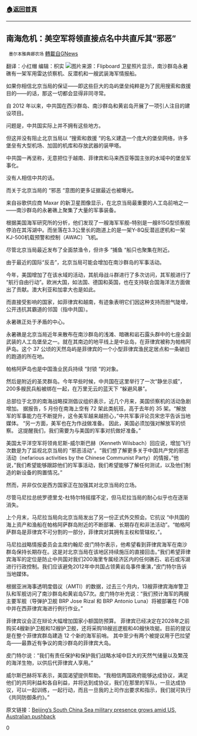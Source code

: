 ###  [:house:返回首頁](https://github.com/ourhimalayas/txt)
---

## 南海危机：美空军将领直接点名中共直斥其“邪恶”
` 墨尔本雅典娜农场` [轉載自GNews](https://gnews.org/zh-hans/1321877/)

翻译：小红帽
编辑：枳实
![]()![](https://gnews-media-offload.s3.amazonaws.com/wp-content/uploads/2021/06/14080455/image001-28.png)图片来源：Flipboard
卫星照片显示，南沙群岛永暑礁有一架军用雷达侦察机、反潜机和一艘武装海军情报船。

如果你相信北京当局的保证——即这些巨大的岛屿堡垒纯粹是为了民用搜索和救援目的——的话，那这一切都会显得非同寻常。

自 2012 年以来，中共国在西沙群岛、南沙群岛和黄岩岛开展了一项引人注目的建设项目。

问题是，中共国实际上并不拥有这些地方。

但这并没有阻止北京当局以 “搜索和救援 “的名义建造一个庞大的堡垒网络，许多堡垒有大型机场、加固的机库和存放武器的装甲塔。

中共国一再坚称，无意把位于越南、菲律宾和马来西亚等国主张的水域中的堡垒军事化。

没有人相信中共的话。

而关于北京当局的 “邪恶 “意图的更多证据最近也被曝光。

来自谷歌供应商 Maxar 的新卫星图像显示，在北京当局最重要的人工岛前哨之一——南沙群岛的永暑礁上聚集了大量的军事装备。

根据美国海军研究所的分析，他们发现了一艘海军军舰–特别是一艘815G型侦察舰停泊在其泻湖中。而坐落在3.3公里长的跑道上的是一架Y-8Q反潜巡逻机和一架KJ-500机载预警和控制（AWAC）飞机。

尽管北京当局最近发布了全面禁渔令，但许多 “捕鱼 “船只也聚集在附近。

由于最近的国际“反击”，北京当局可能会增加在南沙群岛的军事活动。

今年，美国增加了在该水域的活动，其航母战斗群进行了多次访问，其军舰进行了 “航行自由行动”。欧洲大国，如法国、德国和英国，也在支持联合国海洋法方面做出了贡献。澳大利亚和加拿大也是如此。

而直接受影响的国家，如菲律宾和越南，有迹象表明它们因这种支持而胆气陡增，公开违抗其霸道的邻国（指中共国）。

永暑礁正处于矛盾的中心。

永暑礁是北京当局近年来散布在南沙群岛的浅滩、暗礁和岩石露头群中的七座全副武装的人工岛堡垒之一。就在其南边的地平线上是中业岛，在菲律宾被称为帕格阿萨岛。这个 37 公顷的天然岛屿是菲律宾的一个小型菲律宾渔民定居点和一条破旧的跑道的所在地。

帕格阿萨岛也是中国渔业民兵持续 “封锁 “的对象。

然后是附近的圣灵群岛。今年早些时候，中共国在这里举行了一次“静坐示威”，200多艘民兵船被绑在一起，在万里无云的蓝天下 “躲避风暴”。

总部位于北京的南海战略探测倡议组织表示，近几个月来，美国侦察机的活动急剧增加。 据报告，5 月份在南海上空有 72 架此类航班，高于去年的 35 架。“解放军的军事能力在不断提升，这令美军越来越担心，”中共军事评论员宋忠平告诉当地媒体。 “另一方面，美军也在为作战做准备。 因此，美国必须加强对解放军的侦察。 这提醒我们，我们需要为与美国的军事对抗做好准备。”

美国太平洋空军将领肯尼斯-威尔斯巴赫（Kenneth Wilsbach）回应说，增加飞行次数是为了监视北京当局的 “邪恶活动”。“我们想了解更多关于中国共产党的邪恶活动（nefarious activities by the Chinese Communist Party）的情报，”他说，”我们希望能够跟踪他们的军事活动，我们希望能够了解任何测试，以及他们制造的新设备的购置情况。”

然而，并非仅仅是西方国家正在加强其对北京当局的立场。

尽管马尼拉总统罗德里戈-杜特尔特摇摆不定，但马尼拉当局的耐心似乎也在逐渐消失。

上个月末，马尼拉当局向北京当局发出了另一份正式外交照会。它抗议 “中共国的海上资产和渔船在帕格阿萨群岛附近的不断部署、长期存在和非法活动”。“帕格阿萨群岛是菲律宾不可分割的一部分，菲律宾对其拥有主权和管辖权，”。

马尼拉战略情报委员会主席约翰尼·皮门特尔表示，他希望看到菲律宾海军在南沙群岛保持长期存在。这是对北京当局在该地区持续施压的直接回击。”我们希望菲律宾海军的定位是防止中共国对我们200海里专属经济区内的任何礁石、岩石或泻湖进行行政控制。我们应该避免2012年中共国占领黄岩岛事件重演，”皮门特尔告诉当地媒体。

根据亚洲海事透明度倡议（AMTI）的数据，过去三个月内，13艘菲律宾海岸警卫队和军舰访问了南沙群岛和黄岩岛57次。皮门特尔补充说：“我们预计海军的两艘主要军舰（导弹护卫舰 BRP Jose Rizal 和 BRP Antonio Luna）将被部署在 FOB 中并在西菲律宾海进行例行作业。”

菲律宾议会正在辩论大幅增加国家小额国防预算。 菲律宾已经决定在2028年之前购买4艘新护卫舰和12艘护卫舰，还将采购18艘巡逻舰和40艘快攻艇。目前的提议是在整个菲律宾群岛建造 12 个新的海军前哨。 其中至少有两个被提议用于巴拉望岛——最靠近有争议的南沙群岛的菲律宾大岛。

皮门特尔说：“我们有责任保护和保护我们战略水域中巨大的天然气储量以及繁茂的海洋生物，以供后代菲律宾人享用。”

威尔斯巴赫将军表示，美国渴望提供帮助。“我相信两国政府能够达成协议，满足他们的共同利益和各自利益，并将达到成协议，我们在那里的军队，一旦达成协议，可以一起训练，一起行动，而且一旦我的上司作出要求和指示，我们就可执行《共同防御条约》。”

原文链接：[Beijing’s South China Sea military presence grows amid US, Australian pushback](https://www.news.com.au/technology/innovation/military/beijings-south-china-sea-military-presence-grows-amid-us-australian-pushback/news-story/8bebd13a59bb4ce5125bae063ce027cc)

0
